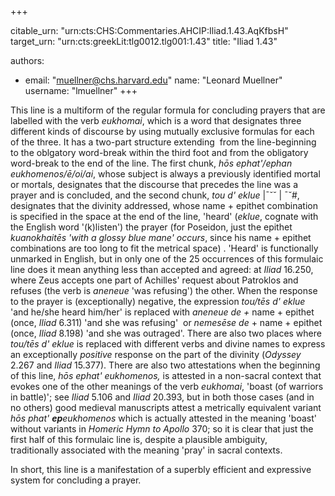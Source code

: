 +++


citable_urn: "urn:cts:CHS:Commentaries.AHCIP:Iliad.1.43.AqKfbsH"
target_urn: "urn:cts:greekLit:tlg0012.tlg001:1.43"
title: "Iliad 1.43"

authors:
- email: "muellner@chs.harvard.edu"
  name: "Leonard Muellner"
  username: "lmuellner"
+++

<p>This line is a multiform of the regular formula for concluding prayers that are labelled with the verb <em>eukhomai</em>, which is a word that designates three different kinds of discourse by using mutually exclusive formulas for each of the three. It has a two-part structure extending  from the line-beginning to the oblgatory word-break within the third foot and from the obligatory word-break to the end of the line. The first chunk, <em>hōs ephat'/ephan eukhomenos/ē/oi/ai</em>, whose subject is always a previously identified mortal or mortals, designates that the discourse that precedes the line was a prayer and is concluded, and the second chunk, <em>tou d' eklue</em> |¯˘˘ | ¯˘#, designates that the divinity addressed, whose name + epithet combination is specified in the space at the end of the line, 'heard' (<em>eklue</em>, cognate with the English word '(k)listen') the prayer (for Poseidon, just the epithet <em>kuanokhaitēs 'with a glossy blue mane' occurs</em>, since his name + epithet combinations are too long to fit the metrical space) . 'Heard' is functionally unmarked in English, but in only one of the 25 occurrences of this formulaic line does it mean anything less than accepted and agreed: at <em>Iliad</em> 16.250, where Zeus accepts one part of Achilles' request about Patroklos and refuses (the verb is <em>aneneue</em> 'was refusing') the other. When the response to the prayer is (exceptionally) negative, the expression <em>tou/tēs d' eklue</em> 'and he/she heard him/her' is replaced with <em>aneneue de + </em>name + epithet (once, <em>Iliad</em> 6.311) 'and she was refusing'  or <em>nemesēse de</em> + name + epithet (once, <em>Iliad</em> 8.198) 'and she was outraged'. There are also two places where <em>tou/tēs d' eklue</em> is replaced with different verbs and divine names to express an exceptionally <em>positive</em> response on the part of the divinity (<em>Odyssey</em> 2.267 and <em>Iliad</em> 15.377). There are also two attestations when the beginning of this line, <em>hōs ephat' eukhomenos, </em>is attested in a non-sacral context that evokes one of the other meanings of the verb <em>eukhomai</em>, 'boast (of warriors in battle)'; see <em>Iliad</em> 5.106 and <em>Iliad</em> 20.393, but in both those cases (and in no others) good medieval manuscripts attest a metrically equivalent variant <i>hōs phat' <strong>ep</strong>eukhomenos </i>which is actually attested in the meaning 'boast' without variants in <em>Homeric Hymn to Apollo</em> 370; so it is clear that just the first half of this formulaic line is, despite a plausible ambiguity, traditionally associated with the meaning 'pray' in sacral contexts.</p><p>In short, this line is a manifestation of a superbly efficient and expressive system for concluding a prayer. </p>